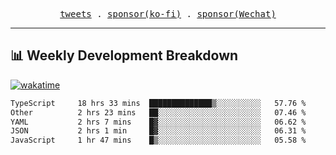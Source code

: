 <p align="center">
  <samp>
    <a href="https://twitter.com/everfu8">tweets</a> .
    <a href="https://ko-fi.com/everfu">sponsor(ko-fi)</a> . 
    <a href="https://s3.qjqq.cn/47/663742bac8e52.webp!color">sponsor(Wechat)</a>
  </samp>
</p>

---

## 📊 Weekly Development Breakdown

[![wakatime](https://wakatime.com/badge/user/0fcef314-a9cd-4509-9880-5cdb2158a775.svg)](https://wakatime.com/@0fcef314-a9cd-4509-9880-5cdb2158a775)

<!--START_SECTION:waka-->

```txt
TypeScript     18 hrs 33 mins  ██████████████▒░░░░░░░░░░   57.76 %
Other          2 hrs 23 mins   ██░░░░░░░░░░░░░░░░░░░░░░░   07.46 %
YAML           2 hrs 7 mins    █▓░░░░░░░░░░░░░░░░░░░░░░░   06.62 %
JSON           2 hrs 1 min     █▓░░░░░░░░░░░░░░░░░░░░░░░   06.31 %
JavaScript     1 hr 47 mins    █▒░░░░░░░░░░░░░░░░░░░░░░░   05.58 %
```

<!--END_SECTION:waka-->